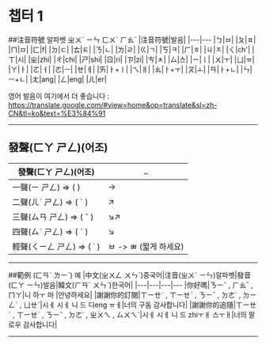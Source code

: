 챕터 1
===========================
##注音符號   알파벳   ㄓㄨˋ ㄧㄣ ㄈㄨˊ ㄏㄠˋ
|注音符號|발음|
|---|---
|ㄅ|ㅂ|
|ㄆ|ㅍ|
|ㄇ|ㅁ|
|ㄈ|f|
|ㄉ|ㄷ|
|ㄊ|ㅌ|
|ㄋ|ㄴ|
|ㄌ|ㄹ|
|ㄍ|ㄱ|
|ㄎ|ㅋ|
|ㄏ|ㅎ|
|ㄐ|ㅈ|
|ㄑ|ch'|
|ㄒ|시|
|ㄓ|zhi|
|ㄔ|chi|
|ㄕ|shi|
|ㄖ|ri|
|ㄗ|zi|
|ㄘ|ㅊ|
|ㄙ|스|
|ㄧ|ㅣ|
|ㄨ|ㅜ|
|ㄩ|ㅠ|
|ㄚ|ㅏ|
|ㄛ|ㅓ|
|ㄜ|ㅡ|
|ㄝ|ㅔ|
|ㄞ|ㅏ+ㅣ|
|ㄟ|ㅐ|
|ㄠ|ㅏ+ㅜ|
|ㄡ|ㅗ|
|ㄢ|ㅏ+ㄴ|
|ㄣ|ㅡ+ㄴ|
|ㄤ|ang|
|ㄥ|eng|
|ㄦ|er|

영어 발음이 여기에서 더 좋습니다 : https://translate.google.com/#view=home&op=translate&sl=zh-CN&tl=ko&text=%E3%84%91

****

## 發聲(ㄈㄚ ㄕㄥ)(어조)
|發聲(ㄈㄚ ㄕㄥ)(어조)|..|
|---|---
|一聲(ㄧ ㄕㄥ) => (   )|→|
|二聲(ㄦˋ ㄕㄥ) => ( ˊ )|↗|
|三聲(ㄙㄢ ㄕㄥ) => ( ˇ )|↘↗|
|四聲(ㄙˋ ㄕㄥ) => ( ˋ )|↘|
|輕聲(ㄑㄧㄥ ㄕㄥ) => ( ˙ )|ㅂ -> ㅃ (짧게 하세요)|

****

##範例 (ㄈㄢˋ ㄌㄧˋ) 예
|中文(ㄓㄨㄥ ㄨㄣˊ)중국어|注音(ㄓㄨˋ ㄧㄣ)알파벳|發音(ㄈㄚ ㄧㄣ)발음|韓文(ㄏㄢˊ ㄨㄣˊ)한국어|
|---|---|---|--- 
|你好嗎|ㄋㄧˇ , ㄏㄠˇ ,ㄇㄚ|니 하ㅜ 마 |안녕하세요|
|謝謝你的訂閱|ㄒㄧㄝˋ , ㄒㄧㄝˋ , ㄋㄧˇ , ㄉㄜ˙ , ㄉㄧㄥˋ , ㄩㄝˋ|시ㅔ 시ㅔ 니 드 디eng ㅠㅔ|너의 구돔 감사합니다|
|謝謝你的追隨|ㄒㄧㄝˋ , ㄒㄧㄝˋ , ㄋㄧˇ , ㄉㄜ˙ , ㄓㄨㄟ  , ㄙㄨㄟˊ|시ㅔ 시ㅔ 니 드 zhiㅜㅐ 스ㅜㅐ|너의 팔로우 감사합니다|
	
****

